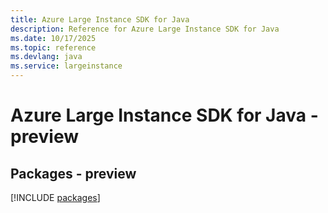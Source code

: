 ```yaml
---
title: Azure Large Instance SDK for Java
description: Reference for Azure Large Instance SDK for Java
ms.date: 10/17/2025
ms.topic: reference
ms.devlang: java
ms.service: largeinstance
---
```

# Azure Large Instance SDK for Java - preview
## Packages - preview
[!INCLUDE [packages](large-instance-index.md)]